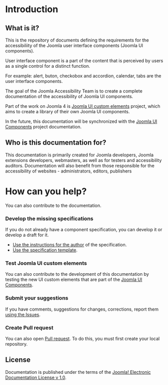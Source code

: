# Introduction
## What is it?
This is the repository of documents defining the requirements for the accessibiliity of the Joomla user interface components (Joomla UI components).

User interface component is a part of the content that is perceived by users as a single control for a distinct function.

For example: alert, buton, checkobox and accordion, calendar, tabs are the user interface components. 

The goal of the Joomla Accessibility Team is to create a complete documentation of the accessibility of Joomla UI components.

Part of the work on Joomla 4 is [Joomla UI custom elements](https://github.com/joomla-projects/custom-elements/) project, which aims to create a library of their own Joomla UI components.

In the future, this documentation will be synchronized with the [Joomla UI Components](https://joomla-projects.github.io/custom-elements/#/) project documentation.

## Who is this documentation for?

This documentation is primarily created for Joomla developers, Joomla extensions developers, webmasters, as well as for testers and accessibility auditors. Documentation will also benefit from those responsible for the accessibility  of websites - administrators, editors, publishers

# How can you help?
You can also contribute to the documentation.

### Develop the missing specifications
If you do not already have a component specification, you can develop it or develop a draft for it.
* [Use the instructions for the author](INSTRUCTION.md) of the specification.
* [Use the specification template](template-description.md).

### Test Joomla UI custom elements
You can also contribute to the development of this documentation by testing the new UI custom elements that are part of the [Joomla UI Components](https://joomla-projects.github.io/custom-elements/#/). 

### Submit your suggestions
If you have comments, suggestions for changes, corrections, report them [using the Issues](https://github.com/joomla/accessibility/issues).

### Create Pull request
You can also open [Pull request](https://github.com/joomla/accessibility/pulls). To do this, you must first create your local repository.

## License
Documentation is published under the terms of the [Joomla! Electronic Documentation License v 1.0](LICENSE.md).
